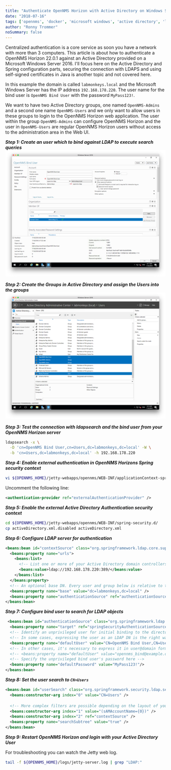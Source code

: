 ```yaml
---
title: "Authenticate OpenNMS Horizon with Active Directory on Windows Server 2016"
date: "2018-07-16"
tags: ['opennms', 'docker', 'microsoft windows', 'active directory', 'ldap']
author: "Ronny Trommer"
noSummary: false
---
```


Centralized authentication is a core service as soon you have a network with more than 3 computers.
This article is about how to authenticate a OpenNMS Horizon 22.0.1 against an Active Directory provided on a Microsoft Windows Server 2016.
I'll focus here on the Active Directory and Spring configuration parts, securing the connection with LDAPS and using self-signed certificates in Java is another topic and not covered here.

In this example the domain is called `labmonkeys.local` and the Microsoft Windows Server has the IP address `192.168.178.220`.
The user name for the bind user is `OpenNMS Bind User` with the password `MyPass123!`.

We want to have two Active Directory groups, one named `OpenNMS-Admins` and a second one name `OpenNMS-Users` and we only want to allow users in these groups to login to the OpenNMS Horizon web application.
The user within the group `OpenNMS-Admins` can configure OpenNMS Horizon and the user in `OpenNMS-Users` are regular OpenNMS Horizon users without access to the administration area in the Web UI.

***Step 1: Create an user which to bind against LDAP to execute search queries***
![](opennms-bind-user.png)

***Step 2: Create the Groups in Active Directory and assign the Users into the groups***
![](users-and-groups.png)

***Step 3: Test the connection with ldapsearch and the bind user from your OpenNMS Horizon server***
```sh
ldapsearch -x \
  -D 'cn=OpenNMS Bind User,cn=Users,dc=labmonkeys,dc=local' -W \
  -b 'cn=Users,dc=labmonkeys,dc=local' -h 192.168.178.220
```

***Step 4: Enable external authentication in OpenNMS Horizons Spring security context***
```sh
vi ${OPENNMS_HOME}/jetty-webapps/opennms/WEB-INF/applicationContext-spring-security.xml
```

Uncomment the following line:
```xml
<authentication-provider ref="externalAuthenticationProvider" />
```

***Step 5: Enable the external Active Directory Authentication security context***
```sh
cd ${OPENNMS_HOME}/jetty-webapps/opennms/WEB-INF/spring-security.d/
cp activeDirectory.xml.disabled activeDirectory.xml
```

***Step 6: Configure LDAP server for authentication***
```xml
<beans:bean id="contextSource" class="org.springframework.ldap.core.support.LdapContextSource">
  <beans:property name="urls">
    <beans:list>
      <!-- List one or more of your Active Directory domain controllers here -->
      <beans:value>ldap://192.168.178.220:389/</beans:value>
    </beans:list>
  </beans:property>
  <!-- An optional base DN. Every user and group below is relative to this. -->
  <beans:property name="base" value="dc=labmonkeys,dc=local" />
  <beans:property name="authenticationSource" ref="authenticationSource" />
</beans:bean>
```

***Step 7: Configure bind user to search for LDAP objects***
```xml
 <beans:bean id="authenticationSource" class="org.springframework.ldap.authentication.DefaultValuesAuthenticationSourceDecorator">
  <beans:property name="target" ref="springSecurityAuthenticationSource"/>
  <!-- Identify an unprivileged user for initial binding to the directory -->
  <!-- In some cases, expressing the user as an LDAP DN is the right way -->
  <beans:property name="defaultUser" value="CN=OpenNMS Bind User,CN=Users,DC=labmonkeys,DC=local"/>
  <!-- In other cases, it's necessary to express it in user@domain format -->
  <!-- <beans:property name="defaultUser" value="opennms_bind@example.org"/> -->
  <!-- Specify the unprivileged bind user's password here -->
  <beans:property name="defaultPassword" value="MyPass123!"/>
</beans:bean>
```

***Step 8: Set the user search to `CN=Users`***
```xml
<beans:bean id="userSearch" class="org.springframework.security.ldap.search.FilterBasedLdapUserSearch">
  <beans:constructor-arg index="0" value="CN=Users" />

  <!-- More complex filters are possible depending on the layout of your directory -->
  <beans:constructor-arg index="1" value="(sAMAccountName={0})" />
  <beans:constructor-arg index="2" ref="contextSource" />
  <beans:property name="searchSubtree" value="true" />
</beans:bean>
```

***Step 9: Restart OpenNMS Horizon and login with your Active Directory User***

For troubleshooting you can watch the Jetty web log.
```sh
tail -f ${OPENNMS_HOME}/logs/jetty-server.log | grep "LDAP:"
```
